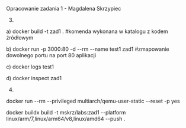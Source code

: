 Opracowanie zadania 1 - Magdalena Skrzypiec

3.

a) docker build -t zad1 .
#komenda wykonana w katalogu z kodem źródłowym

b) docker run -p 3000:80 -d --rm --name test1 zad1
#zmapowanie dowolnego portu na port 80 aplikacji

c) docker logs test1

d) docker inspect zad1

4.

docker run --rm --privileged multiarch/qemu-user-static --reset -p yes

docker buildx build -t mskrz/labs:zad1 --platform linux/arm/7,linux/arm64/v8,linux/amd64 --push .

